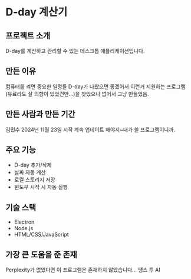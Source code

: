 # D-day 계산기

## 프로젝트 소개
D-day를 계산하고 관리할 수 있는 데스크톱 애플리케이션입니다.

## 만든 이유
컴퓨터를 켜면 중요한 일정들 D-day가 나왔으면 좋겠어서 이런거 지원하는 프로그램(유료라도 살 의향이 있었건만...)을 찾았으나 없어서 그냥 만들었음.

## 만든 사람과 만든 기간
김민수
2024년 11월 23일 시작
계속 업데이트 해야지~내가 쓸 프로그램이니까.

## 주요 기능
- D-day 추가/삭제
- 날짜 자동 계산
- 로컬 스토리지 저장
- 윈도우 시작 시 자동 실행

## 기술 스택
- Electron
- Node.js
- HTML/CSS/JavaScript

## 가장 큰 도움을 준 존재
Perplexity가 없었다면 이 프로그램은 존재하지 않았습니다...
땡스 투 AI